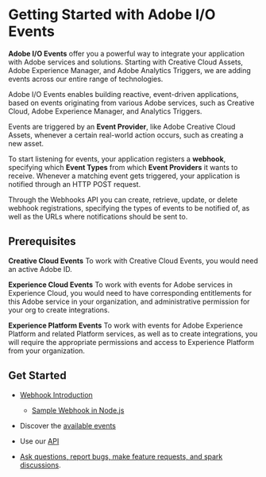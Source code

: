 # Getting Started with Adobe I/O Events

**Adobe I/O Events** offer you a powerful way to integrate your application with Adobe services and solutions. Starting with Creative Cloud Assets, Adobe Experience Manager, and Adobe Analytics Triggers, we are adding events across our entire range of technologies.

Adobe I/O Events enables building reactive, event-driven applications, based on events originating from various Adobe services, such as Creative Cloud, Adobe Experience Manager, and Analytics Triggers.

Events are triggered by an **Event Provider**, like Adobe Creative Cloud Assets, whenever a certain real-world action occurs, such as creating a new asset.

To start listening for events, your application registers a **webhook**, specifying which **Event Types** from which **Event Providers** it wants to receive. Whenever a matching event gets triggered, your application is notified through an HTTP POST request.

Through the Webhooks API you can create, retrieve, update, or delete webhook registrations, specifying the types of events to be notified of, as well as the URLs where notifications should be sent to.

## Prerequisites

**Creative Cloud Events**
To work with Creative Cloud Events, you would need an active Adobe ID.

**Experience Cloud Events**
To work with events for Adobe services in Experience Cloud, you would need to have corresponding entitlements for this Adobe service in your organization, and administrative permission for your org to create integrations.

**Experience Platform Events**
To work with events for Adobe Experience Platform and related Platform services, as well as to create integrations, you will require the appropriate permissions and access to Experience Platform from your organization.

## Get Started
- [Webhook Introduction](intro/webhook_docs_intro.md)
    - [Sample Webhook in Node.js](https://github.com/adobeio/io-event-sample-webhook)

- Discover the [available events](using.md)
- Use our [API](api/api.md)
- [Ask questions, report bugs, make feature requests, and spark discussions](support.md).

